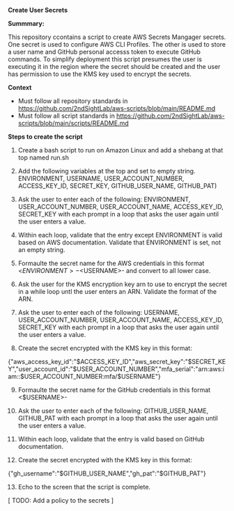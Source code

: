 **Create User Secrets**

__Summmary:__

This repository ccontains a script to create AWS Secrets Mangager secrets. One secret is used to configure AWS CLI Profiles. The other is used to store a user name and GitHub personal accesss token to execute GitHub commands. To simplify deployment this script presumes the user is executing it in the region
where the secret should be created and the user has permission to use the KMS key used to encrypt the secrets.

__Context__

* Must follow all repository standards in https://github.com/2ndSightLab/aws-scripts/blob/main/README.md
* Must follow all script standards in https://github.com/2ndSightLab/aws-scripts/blob/main/scripts/README.md
  
__Steps to create the script__

1. Create a bash script to run on Amazon Linux and add a shebang at that top named run.sh

2. Add the following variables at the top and set to empty string. ENVIRONMENT, USERNAME, USER_ACCOUNT_NUMBER, ACCESS_KEY_ID, SECRET_KEY, GITHUB_USER_NAME, GITHUB_PAT)

3. Ask the user to enter each of the following: ENVIRONMENT, USER_ACCOUNT_NUMBER, USER_ACCOUNT_NAME, ACCESS_KEY_ID, SECRET_KEY with each prompt in a loop that asks the user again until the user enters a value.

4. Within each loop, validate that the entry except ENVIRONMENT is valid based on AWS documentation. Validate that ENVIRONMENT is set, not an empty string.

5. Formaulte the secret name for the AWS credentials in this format <$ENVIRONMENT>-<$USERNAME>-<awscli> and convert to all lower case.

6. Ask the user for the KMS encryption key arn to use to encrypt the secret in a while loop untl the user enters an ARN. Validate the format of the ARN.

7. Ask the user to enter each of the following: USERNAME, USER_ACCOUNT_NUMBER, USER_ACCOUNT_NAME, ACCESS_KEY_ID, SECRET_KEY with each prompt in a loop that asks the user again until the user enters a value.

8. Create the secret encrypted with the KMS key in this format:

{"aws_access_key_id":"$ACCESS_KEY_ID","aws_secret_key":"$SECRET_KEY","user_account_id":"$USER_ACCOUNT_NUMBER","mfa_serial":"arn:aws:iam::$USER_ACCOUNT_NUMBER:mfa/$USERNAME"}

9. Formaulte the secret name for the GitHub credentials in this format <$USERNAME>-<github>

10. Ask the user to enter each of the following: GITHUB_USER_NAME, GITHUB_PAT with each prompt in a loop that asks the user again until the user enters a value.

11. Within each loop, validate that the entry is valid based on GitHub documentation.

12. Create the secret encrypted with the KMS key in this format:

{"gh_username":"$GITHUB_USER_NAME","gh_pat":"$GITHUB_PAT"}

13. Echo to the screen that the script is complete.

[ TODO: Add a policy to the secrets ]
